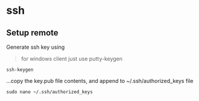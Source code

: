 # ssh

## Setup remote

Generate ssh key using
> for windows client just use putty-keygen

```shell
ssh-keygen
```

...copy the key.pub file contents, and append to ~/.ssh/authorized_keys file

```shell
sudo nano ~/.ssh/authorized_keys
```